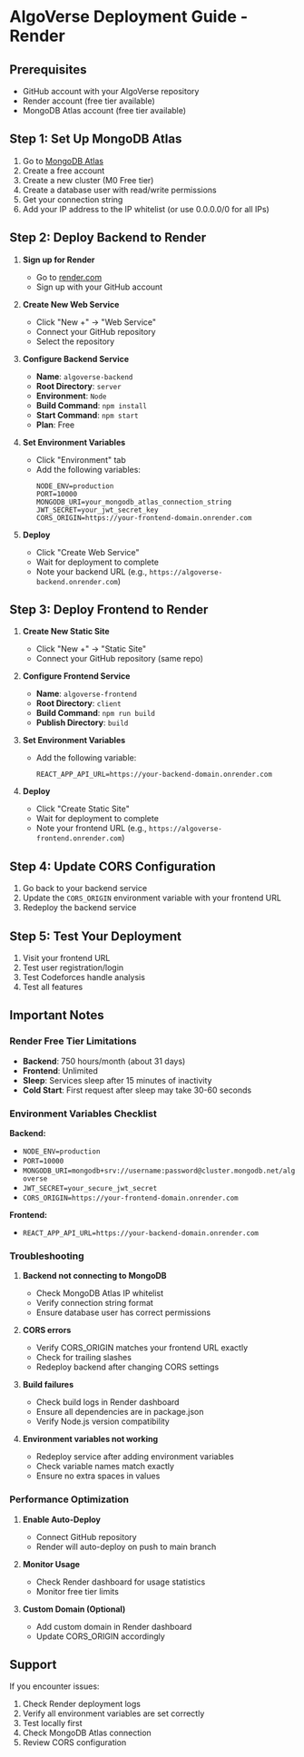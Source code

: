 # AlgoVerse Deployment Guide - Render

## Prerequisites
- GitHub account with your AlgoVerse repository
- Render account (free tier available)
- MongoDB Atlas account (free tier available)

## Step 1: Set Up MongoDB Atlas

1. Go to [MongoDB Atlas](https://www.mongodb.com/atlas)
2. Create a free account
3. Create a new cluster (M0 Free tier)
4. Create a database user with read/write permissions
5. Get your connection string
6. Add your IP address to the IP whitelist (or use 0.0.0.0/0 for all IPs)

## Step 2: Deploy Backend to Render

1. **Sign up for Render**
   - Go to [render.com](https://render.com)
   - Sign up with your GitHub account

2. **Create New Web Service**
   - Click "New +" → "Web Service"
   - Connect your GitHub repository
   - Select the repository

3. **Configure Backend Service**
   - **Name**: `algoverse-backend`
   - **Root Directory**: `server`
   - **Environment**: `Node`
   - **Build Command**: `npm install`
   - **Start Command**: `npm start`
   - **Plan**: Free

4. **Set Environment Variables**
   - Click "Environment" tab
   - Add the following variables:
     ```
     NODE_ENV=production
     PORT=10000
     MONGODB_URI=your_mongodb_atlas_connection_string
     JWT_SECRET=your_jwt_secret_key
     CORS_ORIGIN=https://your-frontend-domain.onrender.com
     ```

5. **Deploy**
   - Click "Create Web Service"
   - Wait for deployment to complete
   - Note your backend URL (e.g., `https://algoverse-backend.onrender.com`)

## Step 3: Deploy Frontend to Render

1. **Create New Static Site**
   - Click "New +" → "Static Site"
   - Connect your GitHub repository (same repo)

2. **Configure Frontend Service**
   - **Name**: `algoverse-frontend`
   - **Root Directory**: `client`
   - **Build Command**: `npm run build`
   - **Publish Directory**: `build`

3. **Set Environment Variables**
   - Add the following variable:
     ```
     REACT_APP_API_URL=https://your-backend-domain.onrender.com
     ```

4. **Deploy**
   - Click "Create Static Site"
   - Wait for deployment to complete
   - Note your frontend URL (e.g., `https://algoverse-frontend.onrender.com`)

## Step 4: Update CORS Configuration

1. Go back to your backend service
2. Update the `CORS_ORIGIN` environment variable with your frontend URL
3. Redeploy the backend service

## Step 5: Test Your Deployment

1. Visit your frontend URL
2. Test user registration/login
3. Test Codeforces handle analysis
4. Test all features

## Important Notes

### Render Free Tier Limitations
- **Backend**: 750 hours/month (about 31 days)
- **Frontend**: Unlimited
- **Sleep**: Services sleep after 15 minutes of inactivity
- **Cold Start**: First request after sleep may take 30-60 seconds

### Environment Variables Checklist
**Backend:**
- `NODE_ENV=production`
- `PORT=10000`
- `MONGODB_URI=mongodb+srv://username:password@cluster.mongodb.net/algoverse`
- `JWT_SECRET=your_secure_jwt_secret`
- `CORS_ORIGIN=https://your-frontend-domain.onrender.com`

**Frontend:**
- `REACT_APP_API_URL=https://your-backend-domain.onrender.com`

### Troubleshooting

1. **Backend not connecting to MongoDB**
   - Check MongoDB Atlas IP whitelist
   - Verify connection string format
   - Ensure database user has correct permissions

2. **CORS errors**
   - Verify CORS_ORIGIN matches your frontend URL exactly
   - Check for trailing slashes
   - Redeploy backend after changing CORS settings

3. **Build failures**
   - Check build logs in Render dashboard
   - Ensure all dependencies are in package.json
   - Verify Node.js version compatibility

4. **Environment variables not working**
   - Redeploy service after adding environment variables
   - Check variable names match exactly
   - Ensure no extra spaces in values

### Performance Optimization

1. **Enable Auto-Deploy**
   - Connect GitHub repository
   - Render will auto-deploy on push to main branch

2. **Monitor Usage**
   - Check Render dashboard for usage statistics
   - Monitor free tier limits

3. **Custom Domain (Optional)**
   - Add custom domain in Render dashboard
   - Update CORS_ORIGIN accordingly

## Support

If you encounter issues:
1. Check Render deployment logs
2. Verify all environment variables are set correctly
3. Test locally first
4. Check MongoDB Atlas connection
5. Review CORS configuration 